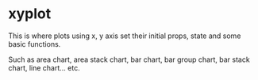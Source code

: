 # xyplot

This is where plots using x, y axis set their initial props, state and some basic functions.

Such as area chart, area stack chart, bar chart, bar group chart, bar stack chart, line chart... etc.

